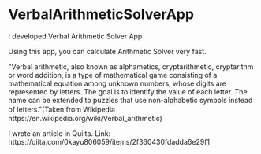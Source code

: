 # VerbalArithmeticSolverApp
<p>I developed Verbal Arithmetic Solver App</p>
<p>Using this app, you can calculate Arithmetic Solver very fast.</p>
<p>"Verbal arithmetic, also known as alphametics, cryptarithmetic, cryptarithm or word addition, is a type of mathematical game consisting of a mathematical equation among unknown numbers, whose digits are represented by letters. The goal is to identify the value of each letter. The name can be extended to puzzles that use non-alphabetic symbols instead of letters."(Taken from Wikipedia　https://en.wikipedia.org/wiki/Verbal_arithmetic)</p>
<p>I wrote an article in Quiita. Link: https://qiita.com/0kayu806059/items/2f360430fdadda6e29f1</p>
